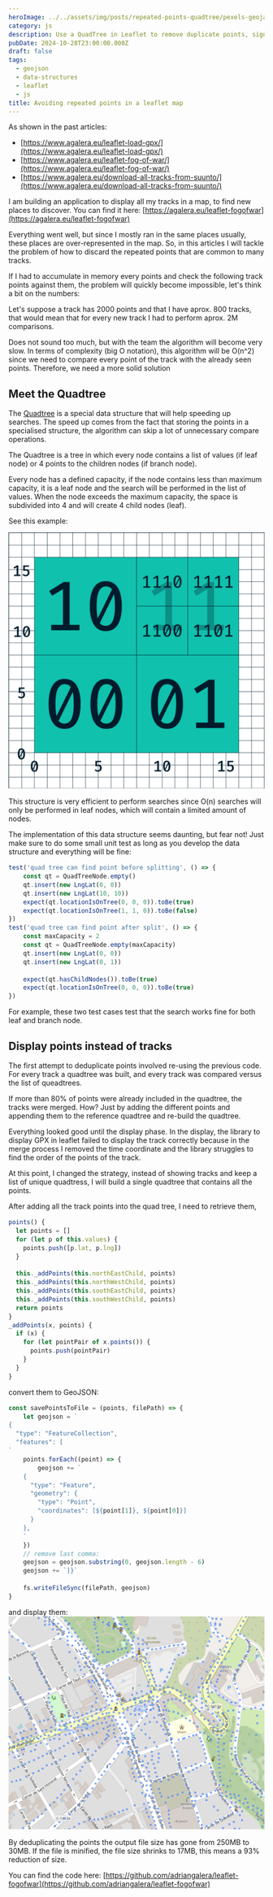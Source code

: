 ```yaml
---
heroImage: ../../assets/img/posts/repeated-points-quadtree/pexels-geojango-maps-50965933-7663519.jpg
category: js
description: Use a QuadTree in Leaflet to remove duplicate points, significantly reducing file size and boosting performance with smart deduplication and testing.
pubDate: 2024-10-28T23:00:00.000Z
draft: false
tags:
  - geojson
  - data-structures
  - leaflet
  - js
title: Avoiding repeated points in a leaflet map
---
```


As shown in the past articles:

- [https://www.agalera.eu/leaflet-load-gpx/](https://www.agalera.eu/leaflet-load-gpx/)
- [https://www.agalera.eu/leaflet-fog-of-war/](https://www.agalera.eu/leaflet-fog-of-war/)
- [https://www.agalera.eu/download-all-tracks-from-suunto/](https://www.agalera.eu/download-all-tracks-from-suunto/)

I am building an application to display all my tracks in a map, to find new places to discover. You can find it here: [https://agalera.eu/leaflet-fogofwar](https://agalera.eu/leaflet-fogofwar)

Everything went well, but since I mostly ran in the same places usually, these places are over-represented in the map. So, in this articles I will tackle the problem of how to discard the repeated points that are common to many tracks.

If I had to accumulate in memory every points and check the following track points against them, the problem will quickly become impossible, let's think a bit on the numbers:

Let's suppose a track has 2000 points and that I have aprox. 800 tracks, that would mean that for every new track I had to perform aprox. 2M comparisons.

Does not sound too much, but with the team the algorithm will become very slow. In terms of complexity (big O notation), this algorithm will be O(n^2) since we need to compare every point of the track with the already seen points. Therefore, we need a more solid solution

## Meet the Quadtree

The [Quadtree](https://en.wikipedia.org/wiki/Quadtree 'Quadtree') is a special data structure that will help speeding up searches. The speed up comes from the fact that storing the points in a specialised structure, the algorithm can skip a lot of unnecessary compare operations.

The Quadtree is a tree in which every node contains a list of values (if leaf node) or 4 points to the children nodes (if branch node).

Every node has a defined capacity, if the node contains less than maximum capacity, it is a leaf node and the search will be performed in the list of values. When the node exceeds the maximum capacity, the space is subdivided into 4 and will create 4 child nodes (leaf).

See this example:

![](../../assets/img/posts/repeated-points-quadtree/2D_Binary_Index.svg.png)

This structure is very efficient to perform searches since O(n) searches will only be performed in leaf nodes, which will contain a limited amount of nodes.

The implementation of this data structure seems daunting, but fear not! Just make sure to do some small unit test as long as you develop the data structure and everything will be fine:

```javascript
test('quad tree can find point before splitting', () => {
	const qt = QuadTreeNode.empty()
	qt.insert(new LngLat(0, 0))
	qt.insert(new LngLat(10, 10))
	expect(qt.locationIsOnTree(0, 0, 0)).toBe(true)
	expect(qt.locationIsOnTree(1, 1, 0)).toBe(false)
})
test('quad tree can find point after split', () => {
	const maxCapacity = 2
	const qt = QuadTreeNode.empty(maxCapacity)
	qt.insert(new LngLat(0, 0))
	qt.insert(new LngLat(0, 1))

	expect(qt.hasChildNodes()).toBe(true)
	expect(qt.locationIsOnTree(0, 0, 0)).toBe(true)
})
```

For example, these two test cases test that the search works fine for both leaf and branch node.

## Display points instead of tracks

The first attempt to deduplicate points involved re-using the previous code. For every track a quadtree was built, and every track was compared versus the list of queadtrees.

If more than 80% of points were already included in the quadtree, the tracks were merged. How? Just by adding the different points and appending them to the reference quadtree and re-build the quadtree.

Everything looked good until the display phase. In the display, the library to display GPX in leaflet failed to display the track correctly because in the merge process I removed the time coordinate and the library struggles to find the order of the points of the track.

At this point, I changed the strategy, instead of showing tracks and keep a list of unique quadtress, I will build a single quadtree that contains all the points.

After adding all the track points into the quad tree, I need to retrieve them,

```javascript
points() {
  let points = []
  for (let p of this.values) {
    points.push([p.lat, p.lng])
  }

  this._addPoints(this.northEastChild, points)
  this._addPoints(this.northWestChild, points)
  this._addPoints(this.southEastChild, points)
  this._addPoints(this.southWestChild, points)
  return points
}
_addPoints(x, points) {
  if (x) {
    for (let pointPair of x.points()) {
      points.push(pointPair)
    }
  }
}
```

convert them to GeoJSON:

```javascript
const savePointsToFile = (points, filePath) => {
	let geojson = `
{
  "type": "FeatureCollection",
  "features": [
`
	points.forEach((point) => {
		geojson += `
    {
      "type": "Feature",
      "geometry": {
        "type": "Point",
        "coordinates": [${point[1]}, ${point[0]}]
      }
    },
    `
	})
	// remove last comma:
	geojson = geojson.substring(0, geojson.length - 6)
	geojson += `]}`

	fs.writeFileSync(filePath, geojson)
}
```

and display them:![](../../assets/img/posts/repeated-points-quadtree/map.png)

By deduplicating the points the output file size has gone from 250MB to 30MB. If the file is minified, the file size shrinks to 17MB, this means a 93% reduction of size.

You can find the code here: [https://github.com/adriangalera/leaflet-fogofwar](https://github.com/adriangalera/leaflet-fogofwar)
